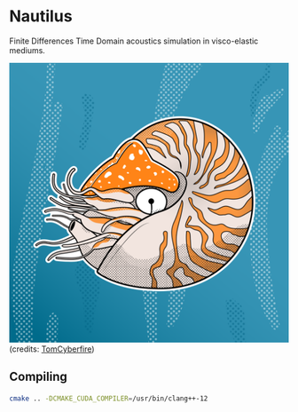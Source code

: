 # Nautilus

Finite Differences Time Domain acoustics simulation in visco-elastic mediums.

![Nautilus](docs/nautilus.png "Nautilus")
(credits: [TomCyberfire](https://www.reddit.com/user/TomCyberfire/))

## Compiling

```bash
cmake .. -DCMAKE_CUDA_COMPILER=/usr/bin/clang++-12
```